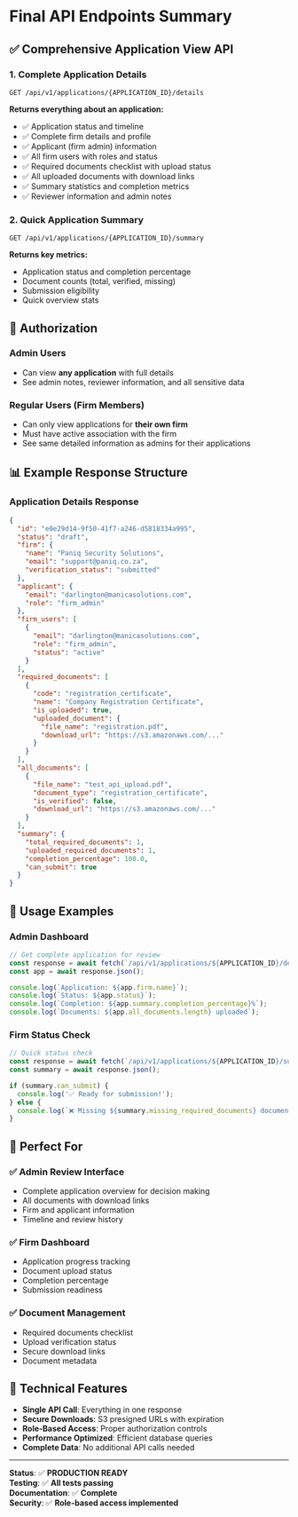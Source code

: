 # Final API Endpoints Summary

## ✅ Comprehensive Application View API

### 1. **Complete Application Details**
```
GET /api/v1/applications/{APPLICATION_ID}/details
```

**Returns everything about an application:**
- ✅ Application status and timeline
- ✅ Complete firm details and profile
- ✅ Applicant (firm admin) information
- ✅ All firm users with roles and status
- ✅ Required documents checklist with upload status
- ✅ All uploaded documents with download links
- ✅ Summary statistics and completion metrics
- ✅ Reviewer information and admin notes

### 2. **Quick Application Summary**
```
GET /api/v1/applications/{APPLICATION_ID}/summary
```

**Returns key metrics:**
- Application status and completion percentage
- Document counts (total, verified, missing)
- Submission eligibility
- Quick overview stats

## 🔐 Authorization

### Admin Users
- Can view **any application** with full details
- See admin notes, reviewer information, and all sensitive data

### Regular Users (Firm Members)
- Can only view applications for **their own firm**
- Must have active association with the firm
- See same detailed information as admins for their applications

## 📊 Example Response Structure

### Application Details Response
```json
{
  "id": "e0e29d14-9f50-41f7-a246-d5818334a995",
  "status": "draft",
  "firm": {
    "name": "Paniq Security Solutions",
    "email": "support@paniq.co.za",
    "verification_status": "submitted"
  },
  "applicant": {
    "email": "darlington@manicasolutions.com",
    "role": "firm_admin"
  },
  "firm_users": [
    {
      "email": "darlington@manicasolutions.com",
      "role": "firm_admin",
      "status": "active"
    }
  ],
  "required_documents": [
    {
      "code": "registration_certificate",
      "name": "Company Registration Certificate",
      "is_uploaded": true,
      "uploaded_document": {
        "file_name": "registration.pdf",
        "download_url": "https://s3.amazonaws.com/..."
      }
    }
  ],
  "all_documents": [
    {
      "file_name": "test_api_upload.pdf",
      "document_type": "registration_certificate",
      "is_verified": false,
      "download_url": "https://s3.amazonaws.com/..."
    }
  ],
  "summary": {
    "total_required_documents": 1,
    "uploaded_required_documents": 1,
    "completion_percentage": 100.0,
    "can_submit": true
  }
}
```

## 🚀 Usage Examples

### Admin Dashboard
```javascript
// Get complete application for review
const response = await fetch(`/api/v1/applications/${APPLICATION_ID}/details`);
const app = await response.json();

console.log(`Application: ${app.firm.name}`);
console.log(`Status: ${app.status}`);
console.log(`Completion: ${app.summary.completion_percentage}%`);
console.log(`Documents: ${app.all_documents.length} uploaded`);
```

### Firm Status Check
```javascript
// Quick status check
const response = await fetch(`/api/v1/applications/${APPLICATION_ID}/summary`);
const summary = await response.json();

if (summary.can_submit) {
  console.log('✅ Ready for submission!');
} else {
  console.log(`❌ Missing ${summary.missing_required_documents} documents`);
}
```

## 🎯 Perfect For

### ✅ Admin Review Interface
- Complete application overview for decision making
- All documents with download links
- Firm and applicant information
- Timeline and review history

### ✅ Firm Dashboard
- Application progress tracking
- Document upload status
- Completion percentage
- Submission readiness

### ✅ Document Management
- Required documents checklist
- Upload verification status
- Secure download links
- Document metadata

## 🔧 Technical Features

- **Single API Call**: Everything in one response
- **Secure Downloads**: S3 presigned URLs with expiration
- **Role-Based Access**: Proper authorization controls
- **Performance Optimized**: Efficient database queries
- **Complete Data**: No additional API calls needed

---

**Status**: ✅ **PRODUCTION READY**  
**Testing**: ✅ **All tests passing**  
**Documentation**: ✅ **Complete**  
**Security**: ✅ **Role-based access implemented**